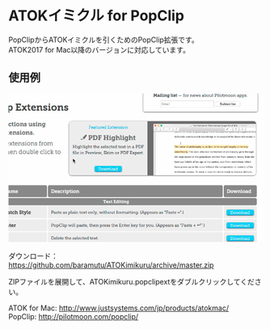 # ATOKイミクル for PopClip

PopClipからATOKイミクルを引くためのPopClip拡張です。<br />
ATOK2017 for Mac以降のバージョンに対応しています。

## 使用例
![使用例](https://github.com/baramutu/ATOKimikuru/blob/images/atokimikuru_popclip.gif)


ダウンロード：https://github.com/baramutu/ATOKimikuru/archive/master.zip

ZIPファイルを展開して、ATOKimikuru.popclipextをダブルクリックしてください。

ATOK for Mac: http://www.justsystems.com/jp/products/atokmac/ <br />
PopClip: http://pilotmoon.com/popclip/
